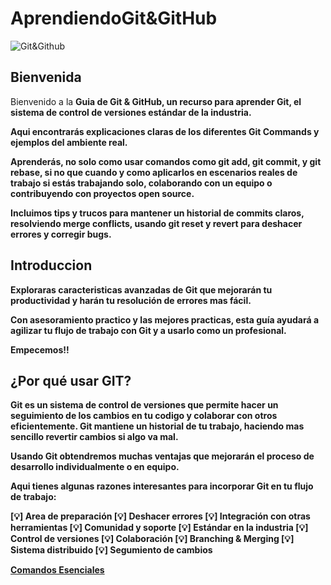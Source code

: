 # AprendiendoGit&GitHub

![Git&Github](.Git&Github.png)

## Bienvenida

Bienvenido a la <b>Guia de Git & GitHub<b>, un recurso para aprender Git, el sistema de control de versiones estándar de la industria.

Aqui encontrarás explicaciones claras de los diferentes <b>Git Commands<b> y ejemplos del ambiente real.

Aprenderás, no solo como usar comandos como <b>git add<b>, <b>git commit<b>, y <b>git rebase<b>, si no que cuando y como aplicarlos en escenarios reales de trabajo si estás trabajando solo, colaborando con un equipo o contribuyendo con proyectos open source.

Incluimos tips y trucos para mantener un historial de commits claros, resolviendo <b>merge conflicts<b>, usando git <b>reset<b> y <b>revert<b> para deshacer errores y corregir bugs.

## Introduccion

Exploraras caracteristicas avanzadas de Git que mejorarán tu productividad y harán tu resolución de errores mas fácil.

Con asesoramiento practico y las mejores practicas, esta guía ayudará a agilizar tu flujo de trabajo con Git y a usarlo como un profesional.

Empecemos!!

## ¿Por qué usar GIT?

Git es un sistema de control de versiones que permite hacer un seguimiento de los cambios en tu codigo y colaborar con otros eficientemente. Git mantiene un historial de tu trabajo, haciendo mas sencillo revertir cambios si algo va mal.

Usando Git obtendremos muchas ventajas que mejorarán el proceso de desarrollo individualmente o en equipo.

Aqui tienes algunas razones interesantes para incorporar Git en tu flujo de trabajo:

[💡] Area de preparación
[💡] Deshacer errores
[💡] Integración con otras herramientas
[💡] Comunidad y soporte
[💡] Estándar en la industria
[💡] Control de versiones
[💡] Colaboración
[💡] Branching & Merging
[💡] Sistema distribuido
[💡] Segumiento de cambios

[Comandos Esenciales](essentialCommands.md)